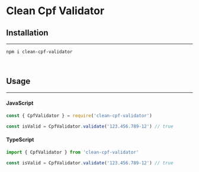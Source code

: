 # Clean Cpf Validator

## Installation
---
```npm i clean-cpf-validator```

<br/>

## Usage
---
#### JavaScript

```javascript
const { CpfValidator } = require('clean-cpf-validator')

const isValid = CpfValidator.validate('123.456.789-12') // true
```

#### TypeScript
```typescript
import { CpfValidator } from 'clean-cpf-validator'

const isValid = CpfValidator.validate('123.456.789-12') // true
```
